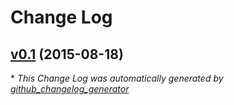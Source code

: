 # Change Log

## [v0.1](https://github.com/czechboy0/hit/tree/v0.1) (2015-08-18)



\* *This Change Log was automatically generated by [github_changelog_generator](https://github.com/skywinder/Github-Changelog-Generator)*